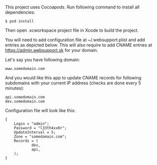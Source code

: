 This project uses Cocoapods. Run following command to install all dependencies:

    $ pod install

Then open .xcworkspace project file in Xcode to build the project.

You will need to add configuration file at ~/.websupport.plist and add entries as depicted below. This will also require to add CNAME entries at https://admin.websupport.sk for your domain.

Let's say you have following domain:

    www.somedomain.com

And you would like this app to update CNAME records for following subdomains with your current IP address (checks are done every 5 minutes):

    api.somedomain.com
    dev.somedomain.com

Configuration file will look like this:

    {
        Login = "admin";
        Password = "l33th4xx0r";
        UpdateInterval = 5;
        Zone = "somedomain.com";
        Records = (
                dev,
                api,
        );
    }
